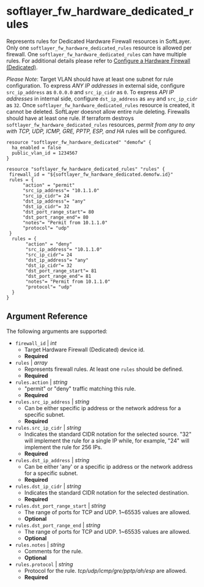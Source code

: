 # softlayer_fw_hardware_dedicated_rules

Represents rules for Dedicated Hardware Firewall resources in SoftLayer. 
Only one `softlayer_fw_hardware_dedicated_rules` resource is allowed per 
firewall. One `softlayer_fw_hardware_dedicated_rules` can have multiple 
rules. For additional details please refer to
[Configure a Hardware Firewall (Dedicated)](https://knowledgelayer.softlayer.com/procedure/configure-hardware-firewall-dedicated).

_Please Note_: Target VLAN should have at least one subnet for rule 
configuration. To express _ANY IP addresses_ in external side, configure 
`src_ip_address` as `0.0.0.0` and `src_ip_cidr` as `0`. To express _API 
IP addresses_ in internal side, configure `dst_ip_address` as `any` and 
`src_ip_cidr` as `32`. Once `softlayer_fw_hardware_dedicated_rules` resource 
is created, it cannot be deleted. SoftLayer doesnot allow entire rule deleting. 
Firewalls should have at least one rule. If terraform destroys 
`softlayer_fw_hardware_dedicated_rules` resources, _permit from any to any
 with TCP, UDP, ICMP, GRE, PPTP, ESP, and HA_ rules will be configured. 

```hcl
resource "softlayer_fw_hardware_dedicated" "demofw" {
  ha_enabled = false
  public_vlan_id = 1234567
}

resource "softlayer_fw_hardware_dedicated_rules" "rules" {
 firewall_id = "${softlayer_fw_hardware_dedicated.demofw.id}"
 rules = {
      "action" = "permit"
      "src_ip_address"= "10.1.1.0"
      "src_ip_cidr"= 24
      "dst_ip_address"= "any"
      "dst_ip_cidr"= 32
      "dst_port_range_start"= 80
      "dst_port_range_end"= 80
      "notes"= "Permit from 10.1.1.0"
      "protocol"= "udp"
 }
  rules = {
       "action" = "deny"
       "src_ip_address"= "10.1.1.0"
       "src_ip_cidr"= 24
       "dst_ip_address"= "any"
       "dst_ip_cidr"= 32
       "dst_port_range_start"= 81
       "dst_port_range_end"= 81
       "notes"= "Permit from 10.1.1.0"
       "protocol"= "udp"
  }
}
```

## Argument Reference

The following arguments are supported:

* `firewall_id` | *int*
    * Target Hardware Firewall (Dedicated) device id.
    * **Required**
* `rules` | *array*
    * Represents firewall rules. At least one `rules` should be defined.
    * **Required**
* `rules.action` | *string*
    * "permit" or "deny" traffic matching this rule.
    * **Required**
* `rules.src_ip_address` | *string*
    * Can be either specific ip address or the network address for a specific subnet.
    * **Required**
* `rules.src_ip_cidr` | *string*
    * Indicates the standard CIDR notation for the selected source.  "32"
     will implement the rule for a single IP while, for example, "24" will
      implement the rule for 256 IPs.
    * **Required**
* `rules.dst_ip_address` | *string*
    * Can be either 'any' or a specific ip address or the network address for a specific subnet.
    * **Required**
* `rules.dst_ip_cidr` | *string*
    *  Indicates the standard CIDR notation for the selected destination.
    * **Required**
* `rules.dst_port_range_start` | *string*
    * The range of ports for TCP and UDP. 1~65535 values are allowed. 
    * **Optional**
* `rules.dst_port_range_end` | *string*
    * The range of ports for TCP and UDP. 1~65535 values are allowed. 
    * **Optional**
* `rules.notes` | *string*
    * Comments for the rule.
    * **Optional**
* `rules.protocol` | *string*
    * Protocol for the rule. _tcp/udp/icmp/gre/pptp/ah/esp_ are allowed. 
    * **Required**
    